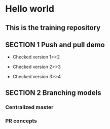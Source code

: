 # Hello world

This is the training repository
--

## SECTION 1 Push and pull demo

 - Checked version 1>>2

 - Checked version 2>>3
 
 - Checked version 3>>4


## SECTION 2 Branching models

### Centralized master
### PR concepts


